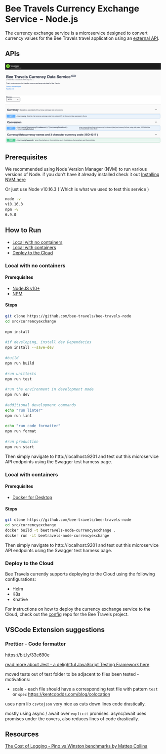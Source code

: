 # Bee Travels Currency Exchange Service - Node.js

The currency exchange service is a microservice designed to convert currency values for the Bee Travels travel application using an [external API](https://exchangeratesapi.io/).

## APIs

![](readme-images/apis.jpg)

## Prerequisites
We recommended using Node Version Manager (NVM) to run various versions of Node.
if you don't have it already installed check it out [ Installing NVM here](https://github.com/nvm-sh/nvm)

Or just use Node v10.16.3 ( Which is what we used to test this service )

``` sh
node -v
v10.16.3
npm -v
6.9.0
```

## How to Run

* [Local with no containers](#local-with-no-containers)
* [Local with containers](#local-with-containers)
* [Deploy to the Cloud](#deploy-to-the-cloud)

### Local with no containers

#### Prerequisites

* [NodeJS v10+](https://nodejs.org/en/download/)
* [NPM](https://www.npmjs.com/get-npm)

#### Steps

```sh
git clone https://github.com/bee-travels/bee-travels-node
cd src/currencyexchange

npm install

#if developing, install dev Dependacies
npm install --save-dev

#build 
npm run build

#run unittests
npm run test

#run the environment in development mode
npm run dev

#additional development commands
echo "run linter"
npm run lint

echo "run code formatter"
npm run format

#run production
npm run start
```
Then simply navigate to
http://localhost:9201 and test out this microservice API endpoints using
the Swagger test harness page.

### Local with containers

#### Prerequisites

* [Docker for Desktop](https://www.docker.com/products/docker-desktop)

#### Steps

```sh
git clone https://github.com/bee-travels/bee-travels-node
cd src/currencyexchange
docker build -t beetravels-node-currencyexchange .
docker run -it beetravels-node-currencyexchange
```

Then simply navigate to
http://localhost:9201 and test out this microservice API endpoints using
the Swagger test harness page.

### Deploy to the Cloud

Bee Travels currently supports deploying to the Cloud using the following configurations:

* Helm
* K8s
* Knative

For instructions on how to deploy the currency exchange service to the Cloud, check out the [config](https://github.com/bee-travels/config) repo for the Bee Travels project.

## VSCode Extension suggestions

### Prettier - Code formatter
https://bit.ly/33e690e



[read more about Jest - a delightful JavaScript Testing Framework here](https://jestjs.io/)

moved tests out of test folder to be adjacent to files been tested - motivations:
* scale - each file should have a corresponding test file with pattern `test` or `spec`
https://kentcdodds.com/blog/colocation

uses npm lib `csvtojson` very nice as cuts down lines code drastically.

mostly using async / await over `explicit` promises.  async/await uses promises under the covers, also reduces lines of code drastically.

## Resources

[The Cost of Logging - Pino vs Winston benchmarks by Matteo Collina](https://www.nearform.com/blog/the-cost-of-logging/)